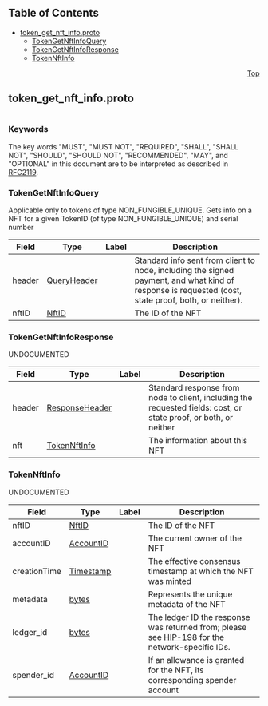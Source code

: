 ## Table of Contents

- [token_get_nft_info.proto](#token_get_nft_info-proto)
    - [TokenGetNftInfoQuery](#proto-TokenGetNftInfoQuery)
    - [TokenGetNftInfoResponse](#proto-TokenGetNftInfoResponse)
    - [TokenNftInfo](#proto-TokenNftInfo)
  



<a name="token_get_nft_info-proto"></a>
<p align="right"><a href="#top">Top</a></p>

## token_get_nft_info.proto
#

### Keywords
The key words "MUST", "MUST NOT", "REQUIRED", "SHALL", "SHALL NOT",
"SHOULD", "SHOULD NOT", "RECOMMENDED", "MAY", and "OPTIONAL" in this
document are to be interpreted as described in [RFC2119](https://www.ietf.org/rfc/rfc2119).


<a name="proto-TokenGetNftInfoQuery"></a>

### TokenGetNftInfoQuery
Applicable only to tokens of type NON_FUNGIBLE_UNIQUE. Gets info on a NFT for a given TokenID (of
type NON_FUNGIBLE_UNIQUE) and serial number


| Field | Type | Label | Description |
| ----- | ---- | ----- | ----------- |
| header | [QueryHeader](#proto-QueryHeader) |  | Standard info sent from client to node, including the signed payment, and what kind of response is requested (cost, state proof, both, or neither). |
| nftID | [NftID](#proto-NftID) |  | The ID of the NFT |






<a name="proto-TokenGetNftInfoResponse"></a>

### TokenGetNftInfoResponse
UNDOCUMENTED


| Field | Type | Label | Description |
| ----- | ---- | ----- | ----------- |
| header | [ResponseHeader](#proto-ResponseHeader) |  | Standard response from node to client, including the requested fields: cost, or state proof, or both, or neither |
| nft | [TokenNftInfo](#proto-TokenNftInfo) |  | The information about this NFT |






<a name="proto-TokenNftInfo"></a>

### TokenNftInfo
UNDOCUMENTED


| Field | Type | Label | Description |
| ----- | ---- | ----- | ----------- |
| nftID | [NftID](#proto-NftID) |  | The ID of the NFT |
| accountID | [AccountID](#proto-AccountID) |  | The current owner of the NFT |
| creationTime | [Timestamp](#proto-Timestamp) |  | The effective consensus timestamp at which the NFT was minted |
| metadata | [bytes](#bytes) |  | Represents the unique metadata of the NFT |
| ledger_id | [bytes](#bytes) |  | The ledger ID the response was returned from; please see <a href="https://github.com/hashgraph/hedera-improvement-proposal/blob/master/HIP/hip-198.md">HIP-198</a> for the network-specific IDs. |
| spender_id | [AccountID](#proto-AccountID) |  | If an allowance is granted for the NFT, its corresponding spender account |





 <!-- end messages -->

 <!-- end enums -->

 <!-- end HasExtensions -->

 <!-- end services -->


